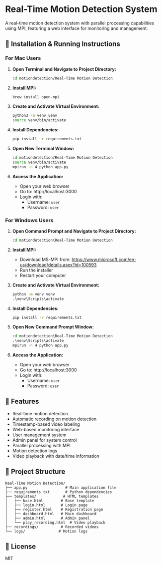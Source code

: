 # Real-Time Motion Detection System

A real-time motion detection system with parallel processing capabilities using MPI, featuring a web interface for monitoring and management.

## 🚀 Installation & Running Instructions

### For Mac Users

1. **Open Terminal and Navigate to Project Directory:**
   ```bash
   cd motiondetection/Real-Time Motion Detection
   ```

2. **Install MPI:**
   ```bash
   brew install open-mpi
   ```

3. **Create and Activate Virtual Environment:**
   ```bash
   python3 -m venv venv
   source venv/bin/activate
   ```

4. **Install Dependencies:**
   ```bash
   pip install -r requirements.txt
   ```

5. **Open New Terminal Window:**
   ```bash
   cd motiondetection/Real-Time Motion Detection
   source venv/bin/activate
   mpirun -n 4 python app.py
   ```

6. **Access the Application:**
   - Open your web browser
   - Go to: http://localhost:3000
   - Login with:
     - Username: `user`
     - Password: `user`

### For Windows Users

1. **Open Command Prompt and Navigate to Project Directory:**
   ```cmd
   cd motiondetection\Real-Time Motion Detection
   ```

2. **Install MPI:**
   - Download MS-MPI from: https://www.microsoft.com/en-us/download/details.aspx?id=100593
   - Run the installer
   - Restart your computer

3. **Create and Activate Virtual Environment:**
   ```cmd
   python -m venv venv
   .\venv\Scripts\activate
   ```

4. **Install Dependencies:**
   ```cmd
   pip install -r requirements.txt
   ```

5. **Open New Command Prompt Window:**
   ```cmd
   cd motiondetection\Real-Time Motion Detection
   .\venv\Scripts\activate
   mpirun -n 4 python app.py
   ```

6. **Access the Application:**
   - Open your web browser
   - Go to: http://localhost:3000
   - Login with:
     - Username: `user`
     - Password: `user`

## 📸 Features
- Real-time motion detection
- Automatic recording on motion detection
- Timestamp-based video labeling
- Web-based monitoring interface
- User management system
- Admin panel for system control
- Parallel processing with MPI
- Motion detection logs
- Video playback with date/time information

## 📁 Project Structure
```
Real-Time Motion Detection/
├── app.py                 # Main application file
├── requirements.txt       # Python dependencies
├── templates/            # HTML templates
│   ├── base.html        # Base template
│   ├── login.html       # Login page
│   ├── register.html    # Registration page
│   ├── dashboard.html   # Main dashboard
│   ├── admin.html       # Admin panel
│   └── play_recording.html  # Video playback
├── recordings/          # Recorded videos
└── logs/               # Motion logs
```

## 📝 License
MIT 